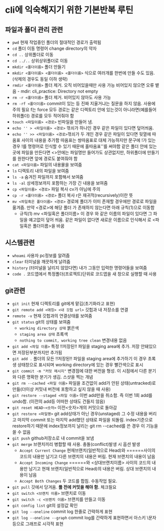 # cli에 익숙해지기 위한 기본반복 루틴

## 파일과 폴더 관리 관련

- `pwd` 현재 작업중인 폴더의 절대적인 경로가 출력됨
- `cd` 폴더 이동 명령어 change directory의 약자
- `cd ..` 상위폴더로 이동
- `cd ../..` 상위상위폴더로 이동
- `mkdir <폴더이름>` 폴더 만들기
- `mkdir <폴더이름> <폴더이름> <폴더이름>` 식으로 여러개를 한번에 만들 수도 있음.(삭제의 경우도 동일 이하 생략)
- `rmdir <폴더이름>` 폴더 제거. 오직 비어있을때만 사용 가능 비어있지 않으면 오류 뱉음 - mdir: cli_practice: Directory not empty
- `rm -r <폴더이름>` 폴더 제거. 비어있지 않아도 사용 가능
- `rm -rf <폴더이름>` commit이 있는 등 진짜 지울거냐는 질문을 하지 않음. 사용에 주의 필요 f는 force
  모두 경로는 같은 디렉토리 안에 있는것이 아니라면(예를들어 하위폴더) 경로를 모두 적어줘야 함
- `touch <파일이름> <경로>` 빈파일을 만들어 냄.
- `echo '' > <파일이름> <경로>` 꺾쇠가 하나인 경우 같은 파일이 있다면 덮어씌움.
- `echo '' >> <파일이름> <경로>`꺾쇠가 두 개인 경우 같은 파일이 있다면 뒷열에 따옴표 사이의 내용을 추가함 따옴표는 쌍따옴표로 대체 가능하지만 문구에 !가 있는경우 !를 명령어로 인식할 수 있기 때문에 홀따옴표''를 써야함 같은 폴더 안에 있는 곳에 파일을 만든다면 <>안에는 파일명만 들어가도 상관없지만, 하위폴더에 만들기를 원한다면 앞에 경로도 붙여줘야 함
- `cat <파일이름>` 파일의 내용물을 보여줌
- `ls` 디렉토리 내의 파일을 보여줌
- `ls -a` 숨겨진 파일까지 포함해서 보여줌
- `ls -al` 상세정보까지 포함하는 가장 긴 내용을 보여줌
- `cp <파일이름> <경로>` 파일 복사 cv가 아님에 주의
- `cp -r <폴더이름> <경로>` 폴더 복사 r은 재귀적(recursively)이란 뜻
- `mv <파일혹은 폴더이름> <경로>` 경로에 폴더가 이미 존재할 경우에만 경로로 파일을 옮겨줌. 만약 <경로>에 해당 폴더 가 존재하지 않는다면 아래 규칙(1)으로 이동함
  - 규칙(1) mv <파일혹은 폴더이름> <a> 이 경우 <a>와 같은 이름의 파일이 있다면 그 파일을 예고없이 덮어 씌움. 같은 파일이 없다면 새로운 이름으로 인식해서 <a>로 <파일혹은 폴더이름>을 바꿈

## 시스템관련

- `whoami` 사용자 pc정보를 알려줌
- `clear` 터미널을 깨끗하게 날려줌
- `history` (터미널을 날리지 않았다면) 내가 그동안 입력한 명령어들을 보여줌
- `code .` 코드앱에서 특정폴더(프로젝트)단위로 코드앱을 새 창으로 실행할 때 사용

## git관련

- `git init` 현재 디렉토리를 git에게 맡김(초기화라고 표현)
- `git remote add <애칭> <내 깃헙 url>` 깃헙과 내 저장소를 연결
- `remote -v` 현재 깃헙과의 연결상태를 보여줌
- `git status` git의 상태를 보여줌
  - `working directory 상태` 붉은색
  - `staging area 상태` 초록색
  - `nothing to commit, working tree clean` 변경내용 없음
- `git add <파일 이름>` 특정 !!저장된!! 파일을 staging area에 추가. 저장 안돼있으면 저장된부분까지만 추가됨
- `git add .` 폴더의 모든 !!저장된!! 파일을 staging area에 추가하기 이 경우 초록생 상태창으로 표시되며 working directory에 있는 경우 빨간색으로 표시
- `git commit -m "커밋 메시지"` 변경점에 대한 버전을 형성. 이 시점에서 다른 분기와 다른 명확한 분기가 생김. 스샷을 찍는 개념
- `git rm --cached <파일 이름>` 파일을 조건없이 add가 안된 상태(untracked)로 만듦(더이상 커밋내 버전에 포함하고 싶지 않을 때 사용)
- `git restore --staged <파일 이름>` 이번 add만을 취소함. 즉 이번 1회 add를 undo함. (이전의 add등 어떠한 상태도 건들지 않음)
- `git reset HEAD~<숫자>` 이전<숫자>개의 커밋으로 돌아감
- `git restore <파일명>` git add상태가 아닌 경우(unstaged) 그 수정 내용을 버리고 마지막 commit 또는 마지막 add했던 상태로 파일을 되돌림. index기준으로 restore하기 때문에 index정보까지 날리는 git rm --cached를 쓴 경우 이 기능을 쓸 수 없음
- `git push` github저장소로 내 commit을 보냄
- `git merge` 브랜치끼리 병합할 때 사용. 충돌(conflict)발생 시 옵션 발생
  - `Accept Current Change` 현재브랜치(일반적으로 Head)와 ======사이의 코드의 내용만 남기고 다른 브랜치의 내용은 버림. 현재 브랜치의 내용이 남음
  - `Accept Incoming Change` ======와 <상대브랜치이름> 사이의 코드의 내용만 남기고 현재 브랜치(일반적으로 Head)의 내용은 버림. 상대 브랜치의 내용이 남음
  - `Accept Both Changes` 두 코드를 합침. 수동작업 필요.
- `git pull` 깃에서 당겨옴. **풀 전에 커밋을 해야 함.** 체크필요
- `git switch <브랜치 이름>` 브랜치로 이동
- `git switch -c <브랜치 이름>` 브랜치를 만들고 이동
- `git config list` git의 설정값 확인
- `git log --oneline` commit log 한줄로 간략하게 표현
- `git log --oneline --graph` commit log를 간략하게 표현하면서 아스키 \문자 등으로 그래프로 시각적 표현
